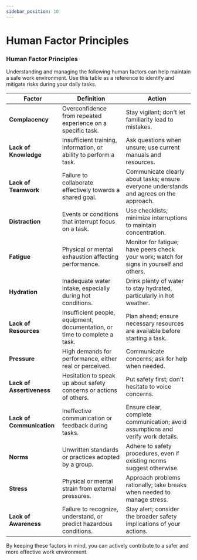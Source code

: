 ```yaml
---
sidebar_position: 10
---
```


# Human Factor Principles

### Human Factor Principles

Understanding and managing the following human factors can help maintain a safe work environment. Use this table as a reference to identify and mitigate risks during your daily tasks.

| **Factor**             | **Definition**                                                                                                   | **Action**                                                                                         |
|------------------------|-------------------------------------------------------------------------------------------------------------------|----------------------------------------------------------------------------------------------------|
| **Complacency**        | Overconfidence from repeated experience on a specific task.                                                      | Stay vigilant; don't let familiarity lead to mistakes.                                             |
| **Lack of Knowledge**  | Insufficient training, information, or ability to perform a task.                                                | Ask questions when unsure; use current manuals and resources.                                      |
| **Lack of Teamwork**   | Failure to collaborate effectively towards a shared goal.                                                        | Communicate clearly about tasks; ensure everyone understands and agrees on the approach.           |
| **Distraction**        | Events or conditions that interrupt focus on a task.                                                             | Use checklists; minimize interruptions to maintain concentration.                                  |
| **Fatigue**            | Physical or mental exhaustion affecting performance.                                                             | Monitor for fatigue; have peers check your work; watch for signs in yourself and others.           |
| **Hydration**          | Inadequate water intake, especially during hot conditions.                                                       | Drink plenty of water to stay hydrated, particularly in hot weather.                               |
| **Lack of Resources**  | Insufficient people, equipment, documentation, or time to complete a task.                                       | Plan ahead; ensure necessary resources are available before starting a task.                       |
| **Pressure**           | High demands for performance, either real or perceived.                                                          | Communicate concerns; ask for help when needed.                                                    |
| **Lack of Assertiveness** | Hesitation to speak up about safety concerns or actions of others.                                            | Put safety first; don't hesitate to voice concerns.                                                |
| **Lack of Communication** | Ineffective communication or feedback during tasks.                                                           | Ensure clear, complete communication; avoid assumptions and verify work details.                   |
| **Norms**              | Unwritten standards or practices adopted by a group.                                                             | Adhere to safety procedures, even if existing norms suggest otherwise.                             |
| **Stress**             | Physical or mental strain from external pressures.                                                               | Approach problems rationally; take breaks when needed to manage stress.                            |
| **Lack of Awareness**  | Failure to recognize, understand, or predict hazardous conditions.                                               | Stay alert; consider the broader safety implications of your actions.                              |

By keeping these factors in mind, you can actively contribute to a safer and more effective work environment.
